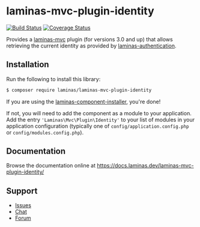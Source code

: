 # laminas-mvc-plugin-identity

[![Build Status](https://travis-ci.org/laminas/laminas-mvc-plugin-identity.svg?branch=master)](https://travis-ci.org/laminas/laminas-mvc-plugin-identity)
[![Coverage Status](https://coveralls.io/repos/github/laminas/laminas-mvc-plugin-identity/badge.svg?branch=master)](https://coveralls.io/github/laminas/laminas-mvc-plugin-identity?branch=master)

Provides a
[laminas-mvc](https://docs.laminas.dev/laminas-mvc/) plugin (for versions 3.0
and up) that allows retrieving the current identity as provided by
[laminas-authentication](https://github.com/laminas/laminas-authentication).

## Installation

Run the following to install this library:

```bash
$ composer require laminas/laminas-mvc-plugin-identity
```

If you are using the [laminas-component-installer](https://docs.laminas.dev/laminas-component-installer/),
you're done!

If not, you will need to add the component as a module to your
application. Add the entry `'Laminas\Mvc\Plugin\Identity'` to
your list of modules in your application configuration (typically
one of `config/application.config.php` or `config/modules.config.php`).

## Documentation

Browse the documentation online at https://docs.laminas.dev/laminas-mvc-plugin-identity/

## Support

* [Issues](https://github.com/laminas/laminas-mvc-plugin-identity/issues/)
* [Chat](https://laminas.dev/chat/)
* [Forum](https://discourse.laminas.dev/)
